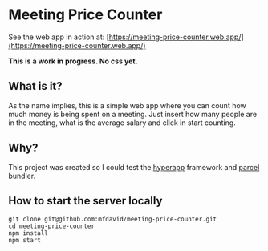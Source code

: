 # Meeting Price Counter

See the web app in action at: [https://meeting-price-counter.web.app/](https://meeting-price-counter.web.app/)

**This is a work in progress. No css yet.**

## What is it?

As the name implies, this is a simple web app where you can count how much money is being spent on a meeting.
Just insert how many people are in the meeting, what is the average salary and click in start counting.

## Why?

This project was created so I could test the [hyperapp](https://github.com/jorgebucaran/hyperapp) framework 
and [parcel](https://github.com/parcel-bundler/parcel) bundler.

## How to start the server locally
```
git clone git@github.com:mfdavid/meeting-price-counter.git
cd meeting-price-counter
npm install  
npm start
```
